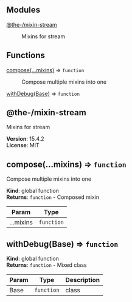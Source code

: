 <!--- Code generated by @the-/script-doc. DO NOT EDIT. -->

## Modules

<dl>
<dt><a href="#module_@the-/mixin-stream">@the-/mixin-stream</a></dt>
<dd><p>Mixins for stream</p>
</dd>
</dl>

## Functions

<dl>
<dt><a href="#compose">compose(...mixins)</a> ⇒ <code>function</code></dt>
<dd><p>Compose multiple mixins into one</p>
</dd>
<dt><a href="#withDebug">withDebug(Base)</a> ⇒ <code>function</code></dt>
<dd></dd>
</dl>

<a name="module_@the-/mixin-stream"></a>

## @the-/mixin-stream
Mixins for stream

**Version**: 15.4.2  
**License**: MIT  
<a name="compose"></a>

## compose(...mixins) ⇒ <code>function</code>
Compose multiple mixins into one

**Kind**: global function  
**Returns**: <code>function</code> - Composed mixin  

| Param | Type |
| --- | --- |
| ...mixins | <code>function</code> | 

<a name="withDebug"></a>

## withDebug(Base) ⇒ <code>function</code>
**Kind**: global function  
**Returns**: <code>function</code> - Mixed class  

| Param | Type | Description |
| --- | --- | --- |
| Base | <code>function</code> | class |

